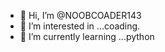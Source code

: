 - 👋 Hi, I’m @NOOBCOADER143
- 👀 I’m interested in ...coading.
- 🌱 I’m currently learning ...python
<!---
NOOBCOADER143/NOOBCOADER143 is a ✨ special ✨ repository because its `README.md` (this file) appears on your GitHub profile.
You can click the Preview link to take a look at your changes.
--->
